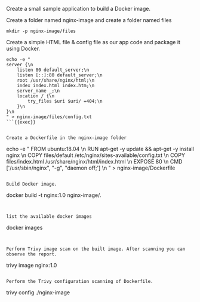 Create a small sample application to build a Docker image.

Create a folder named nginx-image and create a folder named files

```
mkdir -p nginx-image/files
```

Create a simple HTML file & config file as our app code and package it using Docker.

```
echo -e "
server {\n
    listen 80 default_server;\n
    listen [::]:80 default_server;\n
    root /usr/share/nginx/html;\n
    index index.html index.htm;\n
    server_name _;\n
    location / {\n
        try_files $uri $uri/ =404;\n
    }\n
}\n
" > nginx-image/files/config.txt
```{{exec}}


Create a Dockerfile in the nginx-image folder

```
echo -e "
FROM ubuntu:18.04  \n
RUN  apt-get -y update && apt-get -y install nginx \n
COPY files/default /etc/nginx/sites-available/config.txt \n
COPY files/index.html /usr/share/nginx/html/index.html \n
EXPOSE 80 \n
CMD ['/usr/sbin/nginx", "-g", "daemon off;'] \n
" > nginx-image/Dockerfile
```{{exec}}

Build Docker image.

```
docker build -t nginx:1.0 nginx-image/.
```{{exec}}


list the available docker images
```
docker images
```{{exec}}


Perform Trivy image scan on the built image. After scanning you can observe the report.
```
trivy image nginx:1.0
```{{exec}}

Perform the Trivy configuration scanning of Dockerfile. 
```
trivy config ./nginx-image
```{{exec}}

